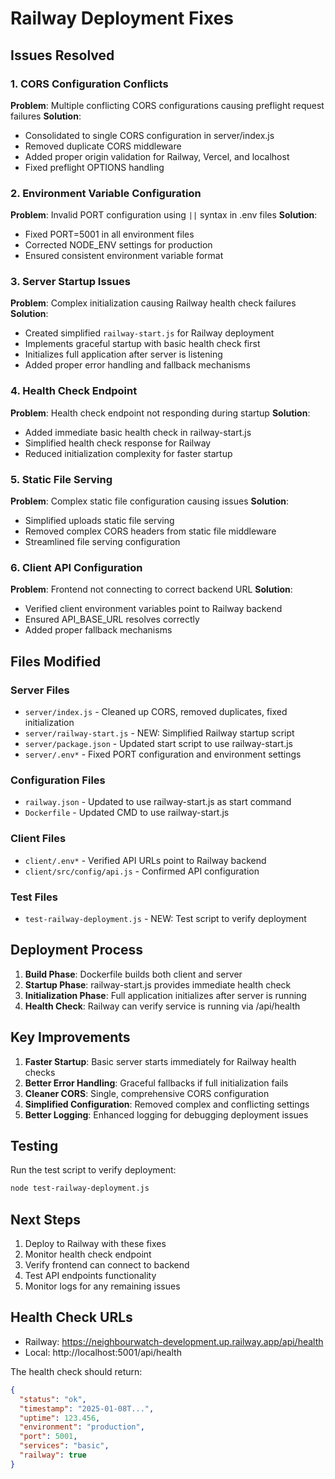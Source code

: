 # Railway Deployment Fixes

## Issues Resolved

### 1. CORS Configuration Conflicts
**Problem**: Multiple conflicting CORS configurations causing preflight request failures
**Solution**: 
- Consolidated to single CORS configuration in server/index.js
- Removed duplicate CORS middleware
- Added proper origin validation for Railway, Vercel, and localhost
- Fixed preflight OPTIONS handling

### 2. Environment Variable Configuration
**Problem**: Invalid PORT configuration using `||` syntax in .env files
**Solution**:
- Fixed PORT=5001 in all environment files
- Corrected NODE_ENV settings for production
- Ensured consistent environment variable format

### 3. Server Startup Issues
**Problem**: Complex initialization causing Railway health check failures
**Solution**:
- Created simplified `railway-start.js` for Railway deployment
- Implements graceful startup with basic health check first
- Initializes full application after server is listening
- Added proper error handling and fallback mechanisms

### 4. Health Check Endpoint
**Problem**: Health check endpoint not responding during startup
**Solution**:
- Added immediate basic health check in railway-start.js
- Simplified health check response for Railway
- Reduced initialization complexity for faster startup

### 5. Static File Serving
**Problem**: Complex static file configuration causing issues
**Solution**:
- Simplified uploads static file serving
- Removed complex CORS headers from static file middleware
- Streamlined file serving configuration

### 6. Client API Configuration
**Problem**: Frontend not connecting to correct backend URL
**Solution**:
- Verified client environment variables point to Railway backend
- Ensured API_BASE_URL resolves correctly
- Added proper fallback mechanisms

## Files Modified

### Server Files
- `server/index.js` - Cleaned up CORS, removed duplicates, fixed initialization
- `server/railway-start.js` - NEW: Simplified Railway startup script
- `server/package.json` - Updated start script to use railway-start.js
- `server/.env*` - Fixed PORT configuration and environment settings

### Configuration Files
- `railway.json` - Updated to use railway-start.js as start command
- `Dockerfile` - Updated CMD to use railway-start.js

### Client Files
- `client/.env*` - Verified API URLs point to Railway backend
- `client/src/config/api.js` - Confirmed API configuration

### Test Files
- `test-railway-deployment.js` - NEW: Test script to verify deployment

## Deployment Process

1. **Build Phase**: Dockerfile builds both client and server
2. **Startup Phase**: railway-start.js provides immediate health check
3. **Initialization Phase**: Full application initializes after server is running
4. **Health Check**: Railway can verify service is running via /api/health

## Key Improvements

1. **Faster Startup**: Basic server starts immediately for Railway health checks
2. **Better Error Handling**: Graceful fallbacks if full initialization fails
3. **Cleaner CORS**: Single, comprehensive CORS configuration
4. **Simplified Configuration**: Removed complex and conflicting settings
5. **Better Logging**: Enhanced logging for debugging deployment issues

## Testing

Run the test script to verify deployment:
```bash
node test-railway-deployment.js
```

## Next Steps

1. Deploy to Railway with these fixes
2. Monitor health check endpoint
3. Verify frontend can connect to backend
4. Test API endpoints functionality
5. Monitor logs for any remaining issues

## Health Check URLs

- Railway: https://neighbourwatch-development.up.railway.app/api/health
- Local: http://localhost:5001/api/health

The health check should return:
```json
{
  "status": "ok",
  "timestamp": "2025-01-08T...",
  "uptime": 123.456,
  "environment": "production",
  "port": 5001,
  "services": "basic",
  "railway": true
}
```